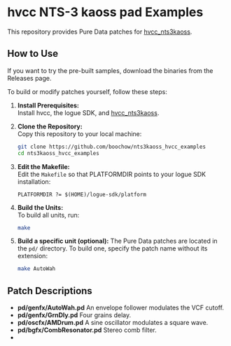 # hvcc NTS-3 kaoss pad Examples

This repository provides Pure Data patches for [hvcc_nts3kaoss](https://github.com/boochow/hvcc_nts3kaoss).

## How to Use

If you want to try the pre-built samples, download the binaries from the Releases page.

To build or modify patches yourself, follow these steps:

1. **Install Prerequisites:**  
   Install hvcc, the logue SDK, and [hvcc_nts3kaoss](https://github.com/boochow/hvcc_nts3kaoss).

2. **Clone the Repository:**  
   Copy this repository to your local machine:
   ```bash
   git clone https://github.com/boochow/nts3kaoss_hvcc_examples
   cd nts3kaoss_hvcc_examples
   ```

3. **Edit the Makefile:**  
   Edit the `Makefile` so that PLATFORMDIR points to your logue SDK installation:
   ```
   PLATFORMDIR ?= $(HOME)/logue-sdk/platform
   ```
4. **Build the Units:**  
   To build all units, run:
   
   ```bash
   make
   ```
   
5. **Build a specific unit (optional):**
   The Pure Data patches are located in the `pd/` directory. To build one, specify the patch name without its extension:
   
   ```bash
   make AutoWah
   ```

## Patch Descriptions

- **pd/genfx/AutoWah.pd** 
  An envelope follower modulates the VCF cutoff. 
- **pd/genfx/GrnDly.pd** 
  Four grains delay. 
- **pd/oscfx/AMDrum.pd** 
  A sine oscillator modulates a square wave.
- **pd/bgfx/CombResonator.pd** 
  Stereo comb filter.
- 
